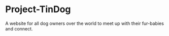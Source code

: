 # Project-TinDog

A website for all dog owners over the world to meet up with their fur-babies and connect.
